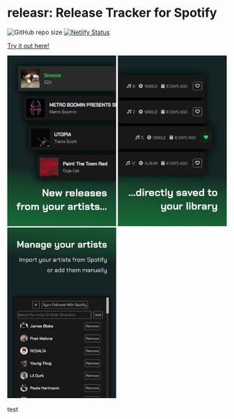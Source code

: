 # releasr: Release Tracker for Spotify

![GitHub repo size](https://img.shields.io/github/repo-size/n0j0games/spotifyreleasetracker?style=flat-square)
[![Netlify Status](https://api.netlify.com/api/v1/badges/7bd6f719-4e92-420e-8abc-60402d3bbadc/deploy-status)](https://app.netlify.com/sites/releasr/deploys)

[Try it out here!](https://releasr.netlify.app)

<div>
  <img src="https://github.com/n0j0games/spotifyreleasetracker/blob/main/images/examples/example1.png" width="250">
  <img src="https://github.com/n0j0games/spotifyreleasetracker/blob/main/images/examples/example2.png" width="250">
  <img src="https://github.com/n0j0games/spotifyreleasetracker/blob/main/images/examples/example3.png" width="250">
</div>

test


